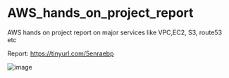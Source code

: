 # AWS_hands_on_project_report
 AWS hands on project report on major services like VPC,EC2, S3, route53 etc

Report: https://tinyurl.com/5enraebp
 
![image](https://github.com/bindiya-amin/AWS_hands_on_project_report/assets/129742360/4c2b1ec3-c5e9-4a52-8a81-9e4476e3fb3e)

